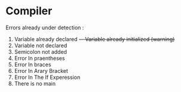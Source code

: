 Compiler
========
Errors already under detection :
1. Variable already declared
~~-- Variable already initialized (warning)~~
2. Variable not declared
3. Semicolon not added
4. Error In praentheses
5. Error In braces
6. Error In Arary Bracket
7. Error In The If Experession
8. There is no main
